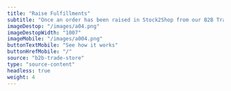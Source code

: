 ```yaml
---
title: "Raise Fulfillments"
subtitle: "Once an order has been raised in Stock2Shop from our B2B Trade Store, fulfill your order with one of fulfillment partners, such as Parcelninja"
imageDestop: "/images/a04.png"
imageDestopWidth: "1007"
imageMobile: "/images/a004.png"
buttonTextMobile: "See how it works"
buttonHrefMobile: "/" 
source: "b2b-trade-store"
type: "source-content"
headless: true
weight: 4
---
```

